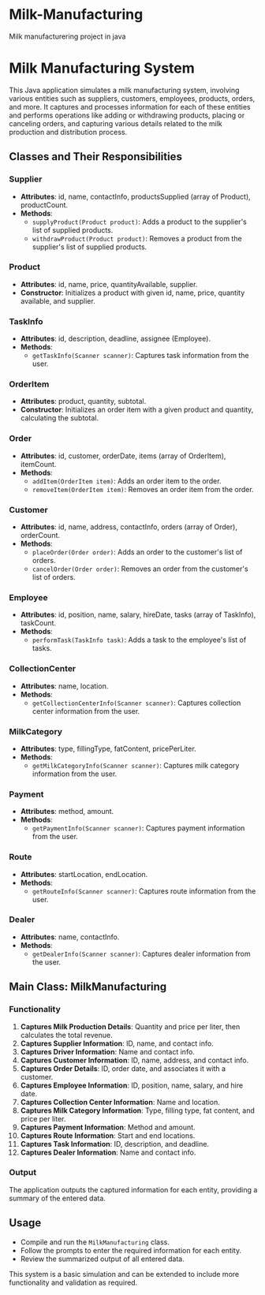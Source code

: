 # Milk-Manufacturing
 Milk manufacturering project in java
# Milk Manufacturing System

This Java application simulates a milk manufacturing system, involving various entities such as suppliers, customers, employees, products, orders, and more. It captures and processes information for each of these entities and performs operations like adding or withdrawing products, placing or canceling orders, and capturing various details related to the milk production and distribution process.

## Classes and Their Responsibilities

### Supplier
- **Attributes**: id, name, contactInfo, productsSupplied (array of Product), productCount.
- **Methods**:
  - `supplyProduct(Product product)`: Adds a product to the supplier's list of supplied products.
  - `withdrawProduct(Product product)`: Removes a product from the supplier's list of supplied products.

### Product
- **Attributes**: id, name, price, quantityAvailable, supplier.
- **Constructor**: Initializes a product with given id, name, price, quantity available, and supplier.

### TaskInfo
- **Attributes**: id, description, deadline, assignee (Employee).
- **Methods**:
  - `getTaskInfo(Scanner scanner)`: Captures task information from the user.

### OrderItem
- **Attributes**: product, quantity, subtotal.
- **Constructor**: Initializes an order item with a given product and quantity, calculating the subtotal.

### Order
- **Attributes**: id, customer, orderDate, items (array of OrderItem), itemCount.
- **Methods**:
  - `addItem(OrderItem item)`: Adds an order item to the order.
  - `removeItem(OrderItem item)`: Removes an order item from the order.

### Customer
- **Attributes**: id, name, address, contactInfo, orders (array of Order), orderCount.
- **Methods**:
  - `placeOrder(Order order)`: Adds an order to the customer's list of orders.
  - `cancelOrder(Order order)`: Removes an order from the customer's list of orders.

### Employee
- **Attributes**: id, position, name, salary, hireDate, tasks (array of TaskInfo), taskCount.
- **Methods**:
  - `performTask(TaskInfo task)`: Adds a task to the employee's list of tasks.

### CollectionCenter
- **Attributes**: name, location.
- **Methods**:
  - `getCollectionCenterInfo(Scanner scanner)`: Captures collection center information from the user.

### MilkCategory
- **Attributes**: type, fillingType, fatContent, pricePerLiter.
- **Methods**:
  - `getMilkCategoryInfo(Scanner scanner)`: Captures milk category information from the user.

### Payment
- **Attributes**: method, amount.
- **Methods**:
  - `getPaymentInfo(Scanner scanner)`: Captures payment information from the user.

### Route
- **Attributes**: startLocation, endLocation.
- **Methods**:
  - `getRouteInfo(Scanner scanner)`: Captures route information from the user.

### Dealer
- **Attributes**: name, contactInfo.
- **Methods**:
  - `getDealerInfo(Scanner scanner)`: Captures dealer information from the user.

## Main Class: MilkManufacturing

### Functionality
1. **Captures Milk Production Details**: Quantity and price per liter, then calculates the total revenue.
2. **Captures Supplier Information**: ID, name, and contact info.
3. **Captures Driver Information**: Name and contact info.
4. **Captures Customer Information**: ID, name, address, and contact info.
5. **Captures Order Details**: ID, order date, and associates it with a customer.
6. **Captures Employee Information**: ID, position, name, salary, and hire date.
7. **Captures Collection Center Information**: Name and location.
8. **Captures Milk Category Information**: Type, filling type, fat content, and price per liter.
9. **Captures Payment Information**: Method and amount.
10. **Captures Route Information**: Start and end locations.
11. **Captures Task Information**: ID, description, and deadline.
12. **Captures Dealer Information**: Name and contact info.

### Output
The application outputs the captured information for each entity, providing a summary of the entered data.

## Usage
- Compile and run the `MilkManufacturing` class.
- Follow the prompts to enter the required information for each entity.
- Review the summarized output of all entered data.

This system is a basic simulation and can be extended to include more functionality and validation as required.